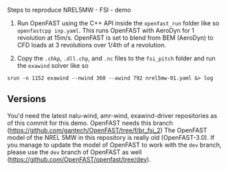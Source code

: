 Steps to reproduce NREL5MW - FSI - demo

1. Run OpenFAST using the C++ API inside the `openfast_run` folder like so `openfastcpp inp.yaml`. This runs OpenFAST with AeroDyn for 1 revolution at 15m/s. OpenFAST is set to blend from BEM (AeroDyn) to CFD loads at 3 revolutions over 1/4th of a revolution.

2. Copy the `.chkp`, `.dll.chp`, and `.nc` files to the `fsi_pitch` folder and run the `exawind` solver like so

``` shell
srun -n 1152 exawind --nwind 360 --awind 792 nrel5mw-01.yaml &> log
```

Versions
--------

You'd need the latest nalu-wind, amr-wind, exawind-driver repositories as of this commit for this demo. OpenFAST needs this branch (https://github.com/gantech/OpenFAST/tree/f/br_fsi_2) The OpenFAST model of the NREL 5MW in this repository is really old (OpenFAST-3.0). If you manage to update the model of OpenFAST to work with the `dev` branch, please use the `dev` branch of OpenFAST as well (https://github.com/OpenFAST/openfast/tree/dev).






